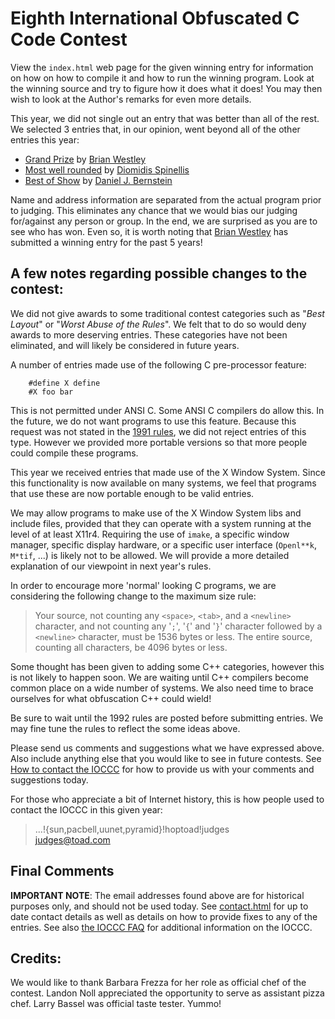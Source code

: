 # Eighth International Obfuscated C Code Contest

View the `index.html` web page for the given winning entry for information on how
on how to compile it and how to run the winning program.
Look at the winning source and try to figure how it does what it does!
You may then wish to look at the Author's remarks for even more details.

This year, we did not single out an entry that was better than all of
the rest.  We selected 3 entries that, in our opinion, went beyond
all of the other entries this year:

- [Grand Prize](westley/index.html) by [Brian
Westley](../authors.html#Brian_Westley)
- [Most well rounded](dds/index.html) by [Diomidis
Spinellis](../authors.html#Diomidis_Spinellis)
- [Best of Show](brnstnd/index.html) by [Daniel J.
Bernstein](../authors.html#Daniel_J_Bernstein)

Name and address information are separated from the actual program
prior to judging.  This eliminates any chance that we would bias our
judging for/against any person or group.  In the end, we are surprised
as you are to see who has won.  Even so, it is worth noting that
[Brian Westley](../authors.html#Brian_Westley) has submitted
a winning entry for the past 5 years!

## A few notes regarding possible changes to the contest:

We did not give awards to some traditional contest categories such as
"_Best Layout_" or "_Worst Abuse of the Rules_".  We felt that to do so
would deny awards to more deserving entries.  These categories have not
been eliminated, and will likely be considered in future years.

A number of entries made use of the following C pre-processor feature:

``` <!---c-->
    #define X define
    #X foo bar
```

This is not permitted under ANSI C.  Some ANSI C compilers do allow this.  In
the future, we do not want programs to use this feature.  Because this request
was not stated in the [1991 rules](rules.txt), we did not reject entries of this
type.  However we provided more portable versions so that more people could
compile these programs.

This year we received entries that made use of the X Window System.
Since this functionality is now available on many systems, we feel that
programs that use these are now portable enough to be valid entries.

We may allow programs to make use of the X Window System libs and include
files, provided that they can operate with a system running at the level
of at least X11r4.  Requiring the use of `imake`, a specific window manager,
specific display hardware, or a specific user interface (`Openl**k`,
`M*tif`, ...) is likely not to be allowed.  We will provide a more detailed
explanation of our viewpoint in next year's rules.

In order to encourage more 'normal' looking C programs, we are considering
the following change to the maximum size rule:

> Your source, not counting any `<space>`, `<tab>`, and a `<newline>` character, and
not counting any '`;`', '`{`' and '`}`' character followed by a `<newline>` character,
must be 1536 bytes or less.  The entire source, counting all characters, be 4096
bytes or less.

Some thought has been given to adding some C++ categories, however this
is not likely to happen soon.  We are waiting until C++ compilers become
common place on a wide number of systems.  We also need time to brace
ourselves for what obfuscation C++ could wield!

Be sure to wait until the 1992 rules are posted before submitting entries.
We may fine tune the rules to reflect the some ideas above.

Please send us comments and suggestions what we have expressed above.
Also include anything else that you would like to see in future contests.
See [How to contact the IOCCC](../contact.html) for how to provide
us with your comments and suggestions today.

For those who appreciate a bit of Internet history, this is how
people used to contact the IOCCC in this given year:

>   ...!{sun,pacbell,uunet,pyramid}!hoptoad!judges<br>
>   judges@toad.com


## Final Comments

**IMPORTANT NOTE**: The email addresses found above are for historical
purposes only, and should not be used today.  See
[contact.html](../contact.html) for up to date contact details
as well as details on how to provide fixes to any of the entries.
See also [the IOCCC FAQ](../faq.html) for additional information on the IOCCC.


## Credits:

We would like to thank Barbara Frezza for her role as official chef
of the contest.  Landon Noll appreciated the opportunity to serve
as assistant pizza chef.  Larry Bassel was official taste tester. Yummo!


<!--

    Copyright © 1984-2024 by Landon Curt Noll. All Rights Reserved.

    You are free to share and adapt this file under the terms of this license:

        Creative Commons Attribution-ShareAlike 4.0 International (CC BY-SA 4.0)

    For more information, see:

        https://creativecommons.org/licenses/by-sa/4.0/

-->
